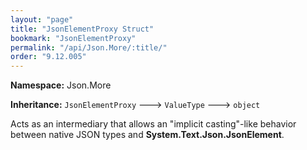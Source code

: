 ```yaml
---
layout: "page"
title: "JsonElementProxy Struct"
bookmark: "JsonElementProxy"
permalink: "/api/Json.More/:title/"
order: "9.12.005"
---
```

**Namespace:** Json.More

**Inheritance:**
`JsonElementProxy`
 🡒 
`ValueType`
 🡒 
`object`

Acts as an intermediary that allows an "implicit casting"-like behavior between
native JSON types and **System.Text.Json.JsonElement**.

